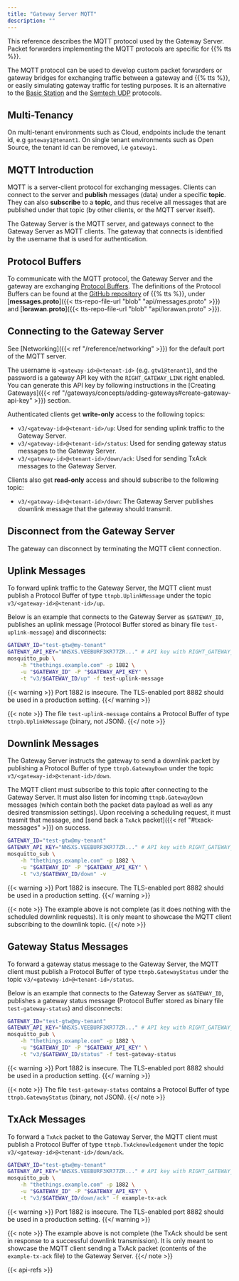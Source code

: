 ```yaml
---
title: "Gateway Server MQTT"
description: ""
---
```


This reference describes the MQTT protocol used by the Gateway Server. Packet forwarders implementing the MQTT protocols are specific for {{% tts %}}.

The MQTT protocol can be used to develop custom packet forwarders or gateway bridges for exchanging traffic between a gateway and {{% tts %}}, or easily simulating gateway traffic for testing purposes. It is an alternative to the [Basic Station](https://lora-developers.semtech.com/resources/tools/lora-basics/lora-basics-for-gateways/) and the [Semtech UDP](https://github.com/Lora-net/packet_forwarder/blob/master/PROTOCOL.TXT) protocols.

## Multi-Tenancy

On multi-tenant environments such as Cloud, endpoints include the tenant id, e.g `gateway1@tenant1`. On single tenant environments such as Open Source, the tenant id can be removed, i.e `gateway1`.

## MQTT Introduction

MQTT is a server-client protocol for exchanging messages. Clients can connect to the server and **publish** messages (data) under a specific **topic**. They can also **subscribe** to a **topic**, and thus receive all messages that are published under that topic (by other clients, or the MQTT server itself).

The Gateway Server is the MQTT server, and gateways connect to the Gateway Server as MQTT clients. The gateway that connects is identified by the username that is used for authentication.

## Protocol Buffers

To communicate with the MQTT protocol, the Gateway Server and the gateway are exchanging [Protocol Buffers](https://developers.google.com/protocol-buffers). The definitions of the Protocol Buffers can be found at the [GitHub repository](https://github.com/TheThingsNetwork/lorawan-stack) of {{% tts %}}, under [**messages.proto**]({{< tts-repo-file-url "blob" "api/messages.proto" >}}) and [**lorawan.proto**]({{< tts-repo-file-url "blob" "api/lorawan.proto" >}}).

## Connecting to the Gateway Server

See [Networking]({{< ref "/reference/networking" >}}) for the default port of the MQTT server.

The username is `<gateway-id>@<tenant-id>` (e.g. `gtw1@tenant1`), and the password is a gateway API key with the `RIGHT_GATEWAY_LINK` right enabled. You can generate this API key by following instructions in the [Creating Gateways]({{< ref "/gateways/concepts/adding-gateways#create-gateway-api-key" >}}) section.

Authenticated clients get **write-only** access to the following topics:

- `v3/<gateway-id>@<tenant-id>/up`: Used for sending uplink traffic to the Gateway Server.
- `v3/<gateway-id>@<tenant-id>/status`: Used for sending gateway status messages to the Gateway Server.
- `v3/<gateway-id>@<tenant-id>/down/ack`: Used for sending TxAck messages to the Gateway Server.

Clients also get **read-only** access and should subscribe to the following topic:

- `v3/<gateway-id>@<tenant-id>/down`: The Gateway Server publishes downlink message that the gateway should transmit.

## Disconnect from the Gateway Server

The gateway can disconnect by terminating the MQTT client connection.

## Uplink Messages

To forward uplink traffic to the Gateway Server, the MQTT client must publish a Protocol Buffer of type `ttnpb.UplinkMessage` under the topic `v3/<gateway-id>@<tenant-id>/up`.

Below is an example that connects to the Gateway Server as `$GATEWAY_ID`, publishes an uplink message (Protocol Buffer stored as binary file `test-uplink-message`) and disconnects:

```bash
GATEWAY_ID="test-gtw@my-tenant"
GATEWAY_API_KEY="NNSXS.VEEBURF3KR77ZR..." # API key with RIGHT_GATEWAY_LINK rights
mosquitto_pub \
    -h "thethings.example.com" -p 1882 \
    -u "$GATEWAY_ID" -P "$GATEWAY_API_KEY" \
    -t "v3/$GATEWAY_ID/up" -f test-uplink-message
```

{{< warning >}} Port 1882 is insecure. The TLS-enabled port 8882 should be used in a production setting. {{</ warning >}}

{{< note >}} The file `test-uplink-message` contains a Protocol Buffer of type `ttnpb.UplinkMessage` (binary, not JSON). {{</ note >}}

## Downlink Messages

The Gateway Server instructs the gateway to send a downlink packet by publishing a Protocol Buffer of type `ttnpb.GatewayDown` under the topic `v3/<gateway-id>@<tenant-id>/down`.

The MQTT client must subscribe to this topic after connecting to the Gateway Server. It must also listen for incoming `ttnpb.GatewayDown` messages (which contain both the packet data payload as well as any desired transmission settings). Upon receiving a scheduling request, it must trasmit that message, and [send back a `TxAck` packet]({{< ref "#txack-messages" >}}) on success.

```bash
GATEWAY_ID="test-gtw@my-tenant"
GATEWAY_API_KEY="NNSXS.VEEBURF3KR77ZR..." # API key with RIGHT_GATEWAY_LINK rights
mosquitto_sub \
    -h "thethings.example.com" -p 1882 \
    -u "$GATEWAY_ID" -P "$GATEWAY_API_KEY" \
    -t "v3/$GATEWAY_ID/down" -v
```

{{< warning >}} Port 1882 is insecure. The TLS-enabled port 8882 should be used in a production setting. {{</ warning >}}

{{< note >}} The example above is not complete (as it does nothing with the scheduled downlink requests). It is only meant to showcase the MQTT client subscribing to the downlink topic. {{</ note >}}

## Gateway Status Messages

To forward a gateway status message to the Gateway Server, the MQTT client must publish a Protocol Buffer of type `ttnpb.GatewayStatus` under the topic `v3/<gateway-id>@<tenant-id>/status`.

Below is an example that connects to the Gateway Server as `$GATEWAY_ID`, publishes a gateway status message (Protocol Buffer stored as binary file `test-gateway-status`) and disconnects:

```bash
GATEWAY_ID="test-gtw@my-tenant"
GATEWAY_API_KEY="NNSXS.VEEBURF3KR77ZR..." # API key with RIGHT_GATEWAY_LINK rights
mosquitto_pub \
    -h "thethings.example.com" -p 1882 \
    -u "$GATEWAY_ID" -P "$GATEWAY_API_KEY" \
    -t "v3/$GATEWAY_ID/status" -f test-gateway-status
```

{{< warning >}} Port 1882 is insecure. The TLS-enabled port 8882 should be used in a production setting. {{</ warning >}}

{{< note >}} The file `test-gateway-status` contains a Protocol Buffer of type `ttnpb.GatewayStatus` (binary, not JSON). {{</ note >}}

## TxAck Messages

To forward a `TxAck` packet to the Gateway Server, the MQTT client must publish a Protocol Buffer of type `ttnpb.TxAcknowledgement` under the topic `v3/<gateway-id>@<tenant-id>/down/ack`.

```bash
GATEWAY_ID="test-gtw@my-tenant"
GATEWAY_API_KEY="NNSXS.VEEBURF3KR77ZR..." # API key with RIGHT_GATEWAY_LINK rights
mosquitto_pub \
    -h "thethings.example.com" -p 1882 \
    -u "$GATEWAY_ID" -P "$GATEWAY_API_KEY" \
    -t "v3/$GATEWAY_ID/down/ack" -f example-tx-ack
```

{{< warning >}} Port 1882 is insecure. The TLS-enabled port 8882 should be used in a production setting. {{</ warning >}}

{{< note >}} The example above is not complete (the TxAck should be sent in response to a successful downlink transmission). It is only meant to showcase the MQTT client sending a TxAck packet (contents of the `example-tx-ack` file) to the Gateway Server. {{</ note >}}

{{< api-refs >}}
